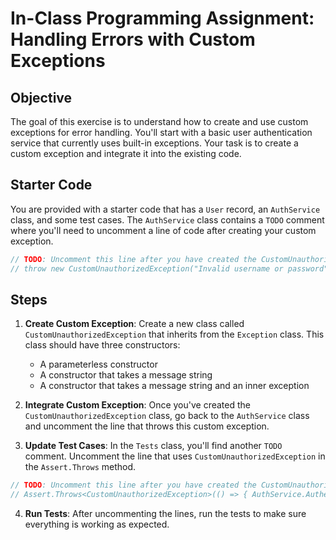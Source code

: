 # In-Class Programming Assignment: Handling Errors with Custom Exceptions

## Objective

The goal of this exercise is to understand how to create and use custom exceptions for error handling. You'll start with a basic user authentication service that currently uses built-in exceptions. Your task is to create a custom exception and integrate it into the existing code.

## Starter Code

You are provided with a starter code that has a `User` record, an `AuthService` class, and some test cases. The `AuthService` class contains a `TODO` comment where you'll need to uncomment a line of code after creating your custom exception.

```csharp
// TODO: Uncomment this line after you have created the CustomUnauthorizedException class
// throw new CustomUnauthorizedException("Invalid username or password");
```

## Steps

1. **Create Custom Exception**: Create a new class called `CustomUnauthorizedException` that inherits from the `Exception` class. This class should have three constructors:
    - A parameterless constructor
    - A constructor that takes a message string
    - A constructor that takes a message string and an inner exception

2. **Integrate Custom Exception**: Once you've created the `CustomUnauthorizedException` class, go back to the `AuthService` class and uncomment the line that throws this custom exception.

3. **Update Test Cases**: In the `Tests` class, you'll find another `TODO` comment. Uncomment the line that uses `CustomUnauthorizedException` in the `Assert.Throws` method.

```csharp
// TODO: Uncomment this line after you have created the CustomUnauthorizedException class
// Assert.Throws<CustomUnauthorizedException>(() => { AuthService.Authenticate("user555", "password"); });
```

4. **Run Tests**: After uncommenting the lines, run the tests to make sure everything is working as expected.